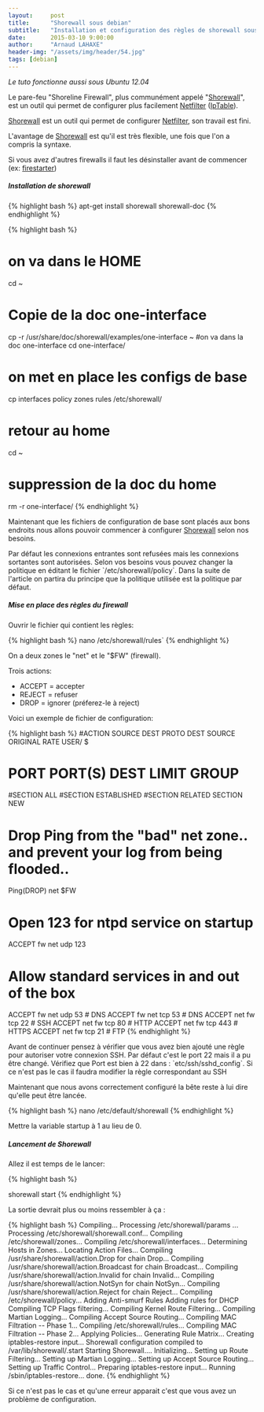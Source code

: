 ```yaml
---
layout:     post
title:      "Shorewall sous debian"
subtitle:   "Installation et configuration des règles de shorewall sous debian"
date:       2015-03-10 9:00:00
author:     "Arnaud LAHAXE"
header-img: "/assets/img/header/54.jpg"
tags: [debian]
---
```


_Le tuto fonctionne aussi sous Ubuntu 12.04_


Le pare-feu "Shoreline Firewall", plus communément appelé "[Shorewall](http://shorewall.net/ "Shorewall")", est un outil qui permet de configurer plus facilement [Netfilter](http://www.netfilter.org/ "Netfilter") ([IpTable](http://fr.wikipedia.org/wiki/Iptables "IpTable")).

[Shorewall](http://shorewall.net/ "Shorewall") est un outil qui permet de configurer [Netfilter](http://www.netfilter.org/ "Netfilter"), son travail est fini.

L'avantage de [Shorewall](http://shorewall.net/ "Shorewall") est qu'il est très flexible, une fois que l'on a compris la syntaxe.

Si vous avez d'autres firewalls il faut les désinstaller avant de commencer (ex: [firestarter](http://www.fs-security.com/ "FireStarter"))

##### Installation de shorewall

{% highlight bash %}
apt-get install shorewall shorewall-doc
{% endhighlight %}

{% highlight bash %}
# on va dans le HOME
cd ~
# Copie de la doc one-interface
cp -r /usr/share/doc/shorewall/examples/one-interface ~
#on va dans la doc one-interface
cd one-interface/
# on met en place les configs de base
cp interfaces policy zones rules /etc/shorewall/
# retour au home
cd ~
# suppression de la doc du home
rm -r one-interface/
{% endhighlight %}

Maintenant que les fichiers de configuration de base sont placés aux bons endroits nous allons pouvoir commencer à configurer [Shorewall](http://shorewall.net/ "Shorewall") selon nos besoins.

<div class="alert  alert-block">Par défaut les connexions entrantes sont refusées mais les connexions sortantes sont autorisées. Selon vos besoins vous pouvez changer la politique en éditant le fichier `/etc/shorewall/policy`.
Dans la suite de l'article on partira du principe que la politique utilisée est la politique par défaut.</div>

##### Mise en place des règles du firewall

Ouvrir le fichier qui contient les règles:

{% highlight bash %}
	nano /etc/shorewall/rules`
{% endhighlight %}

On a deux zones le "net" et le "$FW" (firewall).

Trois actions:

*   ACCEPT = accepter
*   REJECT = refuser
*   DROP = ignorer (préferez-le à reject)

Voici un exemple de fichier de configuration:

{% highlight bash %}
#ACTION         SOURCE          DEST            PROTO   DEST    SOURCE          ORIGINAL        RATE            USER/  $
#                                                       PORT    PORT(S)         DEST            LIMIT           GROUP
#SECTION ALL
#SECTION ESTABLISHED
#SECTION RELATED
SECTION NEW

# Drop Ping from the "bad" net zone.. and prevent your log from being flooded..

Ping(DROP)    net               $FW

# Open 123 for ntpd service on startup
ACCEPT   fw             net               udp   123

# Allow standard services in and out of the box
ACCEPT   fw             net               udp    53     # DNS
ACCEPT   fw             net               tcp    53     # DNS
ACCEPT   net            fw                tcp    22     # SSH
ACCEPT   net            fw                tcp    80     # HTTP
ACCEPT   net            fw                tcp    443    # HTTPS
ACCEPT   net            fw                tcp    21     # FTP
{% endhighlight %}


<div class="alert alert-warning alert-block">Avant de continuer pensez à vérifier que vous avez bien ajouté une règle pour autoriser votre connexion SSH. Par défaut c'est le port 22 mais il a pu être changé. Vérifiez que Port est bien à 22 dans : `etc/ssh/sshd_config`. Si ce n'est pas le cas il faudra modifier la règle correspondant au SSH</div>

Maintenant que nous avons correctement configuré la bête reste à lui dire qu'elle peut être lancée.

{% highlight bash %}
nano /etc/default/shorewall
{% endhighlight %}


Mettre la variable startup à 1 au lieu de 0.

##### Lancement de Shorewall

Allez il est temps de le lancer:

{% highlight bash %}

shorewall start
{% endhighlight %}


La sortie devrait plus ou moins ressembler à ça :

{% highlight bash %}
Compiling...
Processing /etc/shorewall/params ...
Processing /etc/shorewall/shorewall.conf...
Compiling /etc/shorewall/zones...
Compiling /etc/shorewall/interfaces...
Determining Hosts in Zones...
Locating Action Files...
Compiling /usr/share/shorewall/action.Drop for chain Drop...
Compiling /usr/share/shorewall/action.Broadcast for chain Broadcast...
Compiling /usr/share/shorewall/action.Invalid for chain Invalid...
Compiling /usr/share/shorewall/action.NotSyn for chain NotSyn...
Compiling /usr/share/shorewall/action.Reject for chain Reject...
Compiling /etc/shorewall/policy...
Adding Anti-smurf Rules
Adding rules for DHCP
Compiling TCP Flags filtering...
Compiling Kernel Route Filtering...
Compiling Martian Logging...
Compiling Accept Source Routing...
Compiling MAC Filtration -- Phase 1...
Compiling /etc/shorewall/rules...
Compiling MAC Filtration -- Phase 2...
Applying Policies...
Generating Rule Matrix...
Creating iptables-restore input...
Shorewall configuration compiled to /var/lib/shorewall/.start
Starting Shorewall....
Initializing...
Setting up Route Filtering...
Setting up Martian Logging...
Setting up Accept Source Routing...
Setting up Traffic Control...
Preparing iptables-restore input...
Running /sbin/iptables-restore...
done.
{% endhighlight %}


Si ce n'est pas le cas et qu'une erreur apparait c'est que vous avez un problème de configuration.